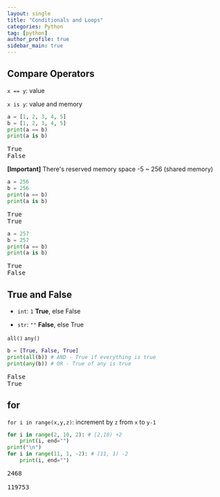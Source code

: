 ```yaml
---
layout: single
title: "Conditionals and Loops"
categories: Python
tag: [python]
author_profile: true
sidebar_main: true
---
```


<head>
  <style>
    table.dataframe {
      white-space: normal;
      width: 100%;
      height: 240px;
      display: block;
      overflow: auto;
      font-family: Arial, sans-serif;
      font-size: 0.9rem;
      line-height: 20px;
      text-align: center;
      border: 0px !important;
    }

    table.dataframe th {
      text-align: center;
      font-weight: bold;
      padding: 8px;
    }

    table.dataframe td {
      text-align: center;
      padding: 8px;
    }

    table.dataframe tr:hover {
      background: #b8d1f3;
    }

    .output_prompt {
      overflow: auto;
      font-size: 0.9rem;
      line-height: 1.45;
      border-radius: 0.3rem;
      -webkit-overflow-scrolling: touch;
      padding: 0.8rem;
      margin-top: 0;
      margin-bottom: 15px;
      font: 1rem Consolas, "Liberation Mono", Menlo, Courier, monospace;
      color: $code-text-color;
      border: solid 1px $border-color;
      border-radius: 0.3rem;
      word-break: normal;
      white-space: pre;
    }

.dataframe tbody tr th:only-of-type {
vertical-align: middle;
}

.dataframe tbody tr th {
vertical-align: top;
}

.dataframe thead th {
text-align: center !important;
padding: 8px;
}

.page\_\_content p {
margin: 0 0 0px !important;
}

.page\_\_content p > strong {
font-size: 0.8rem !important;
}

  </style>
</head>

## Compare Operators

<code>x == y</code>: value

<code>x is y</code>: value and memory

```python
a = [1, 2, 3, 4, 5]
b = [1, 2, 3, 4, 5]
print(a == b)
print(a is b)
```

<pre>
True
False
</pre>

**[Important]** There's reserved memory space -5 ~ 256 (shared memory)

```python
a = 256
b = 256
print(a == b)
print(a is b)
```

<pre>
True
True
</pre>

```python
a = 257
b = 257
print(a == b)
print(a is b)
```

<pre>
True
False
</pre>

## True and False

- <code>int</code>: <code>1</code> **True**, else False

- <code>str</code>: <code>""</code> **False**, else True

<code>all()</code> <code>any()</code>

```python
b = [True, False, True]
print(all(b)) # AND - True if everything is true
print(any(b)) # OR - True of any is true
```

<pre>
False
True
</pre>

## for

<code>for i in range(x,y,z)</code>: increment by <code>z</code> from <code>x</code> to <code>y-1</code>

```python
for i in range(2, 10, 2): # [2,10) +2
    print(i, end="")
print("\n")
for i in range(11, 1, -2): # [11, 1) -2
    print(i, end="")
```

<pre>
2468

119753
</pre>

```python

```
